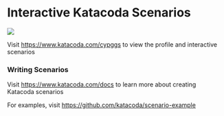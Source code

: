 # Interactive Katacoda Scenarios

[![](http://shields.katacoda.com/katacoda/cypggs/count.svg)](https://www.katacoda.com/cypggs "Get your profile on Katacoda.com")

Visit https://www.katacoda.com/cypggs to view the profile and interactive scenarios

### Writing Scenarios
Visit https://www.katacoda.com/docs to learn more about creating Katacoda scenarios

For examples, visit https://github.com/katacoda/scenario-example
